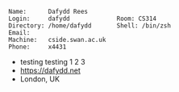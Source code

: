 ```
Name:      Dafydd Rees
Login:     dafydd             Room: CS314
Directory: /home/dafydd       Shell: /bin/zsh
Email: 
Machine:   cside.swan.ac.uk
Phone:     x4431
```
- testing testing 1 2 3
- https://dafydd.net
- London, UK
